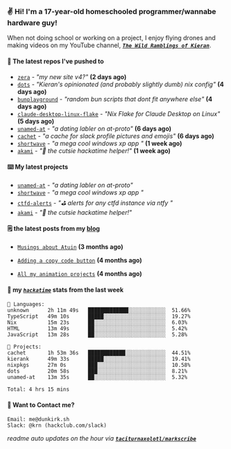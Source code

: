 ### ✌️ Hi! I'm a 17-year-old homeschooled programmer/wannabe hardware guy!

When not doing school or working on a project, I enjoy flying drones and making videos on my YouTube channel, [**_`The Wild Ramblings of Kieran`_**](https://youtube.com/@kieran.rambles).

#### 👷 The latest repos I've pushed to

- [`zera`](https://github.com/taciturnaxolotl/zera) - _"my new site v4?"_ **(2 days ago)**
- [`dots`](https://github.com/taciturnaxolotl/dots) - _"Kieran's opinionated (and probably slightly dumb) nix config"_ **(4 days ago)**
- [`bunplayground`](https://github.com/taciturnaxolotl/bunplayground) - _"random bun scripts that dont fit anywhere else"_ **(4 days ago)**
- [`claude-desktop-linux-flake`](https://github.com/k3d3/claude-desktop-linux-flake) - _"Nix Flake for Claude Desktop on Linux"_ **(5 days ago)**
- [`unamed-at`](https://github.com/taciturnaxolotl/unamed-at) - _"a dating labler on at-proto"_ **(6 days ago)**
- [`cachet`](https://github.com/taciturnaxolotl/cachet) - _"a cache for slack profile pictures and emojis"_ **(6 days ago)**
- [`shortwave`](https://github.com/taciturnaxolotl/shortwave) - _"a mega cool windows xp app "_ **(1 week ago)**
- [`akami`](https://github.com/taciturnaxolotl/akami) - _"🌷 the cutsie hackatime helper!"_ **(1 week ago)**

#### ⌨️ My latest projects

- [`unamed-at`](https://github.com/taciturnaxolotl/unamed-at) - _"a dating labler on at-proto"_
- [`shortwave`](https://github.com/taciturnaxolotl/shortwave) - _"a mega cool windows xp app "_
- [`ctfd-alerts`](https://github.com/taciturnaxolotl/ctfd-alerts) - _"⛳ alerts for any ctfd instance via ntfy "_
- [`akami`](https://github.com/taciturnaxolotl/akami) - _"🌷 the cutsie hackatime helper!"_

#### 🗒️ the latest posts from my [blog](https://dunkirk.sh)

- [`Musings about Atuin`](https://dunkirk.sh/blog/atuin/) **(3 months ago)**

- [`Adding a copy code button`](https://dunkirk.sh/blog/adding-a-copy-button/) **(4 months ago)**

- [`All my animation projects`](https://dunkirk.sh/blog/my-animations/) **(4 months ago)**



#### 📡 my [_`hackatime`_](https://waka.hackclub.com) stats from the last week

```text
💾 Languages:
unknown      2h 11m 49s   █████████████░░░░░░░░░░░░  51.66%
TypeScript   49m 10s      █████░░░░░░░░░░░░░░░░░░░░  19.27%
Nix          15m 23s      ██░░░░░░░░░░░░░░░░░░░░░░░  6.03%
HTML         13m 49s      ██░░░░░░░░░░░░░░░░░░░░░░░  5.42%
JavaScript   13m 28s      ██░░░░░░░░░░░░░░░░░░░░░░░  5.28%

💼 Projects:
cachet       1h 53m 36s   ████████████░░░░░░░░░░░░░  44.51%
kierank      49m 33s      █████░░░░░░░░░░░░░░░░░░░░  19.41%
nixpkgs      27m 0s       ███░░░░░░░░░░░░░░░░░░░░░░  10.58%
dots         20m 58s      ███░░░░░░░░░░░░░░░░░░░░░░  8.21%
unamed-at    13m 35s      ██░░░░░░░░░░░░░░░░░░░░░░░  5.32%

Total: 4 hrs 15 mins
```

#### 📮 Want to Contact me?

```text
Email: me@dunkirk.sh
Slack: @krn (hackclub.com/slack)
```

_readme auto updates on the hour via [**`taciturnaxolotl/markscribe`**](https://github.com/taciturnaxolotl/markscribe)_
